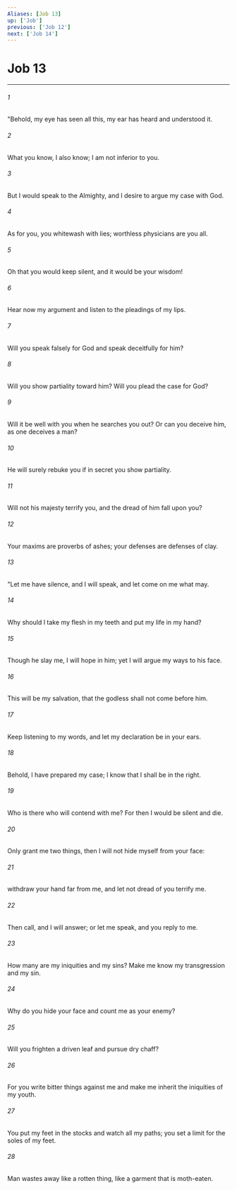 ```yaml
---
Aliases: [Job 13]
up: ['Job']
previous: ['Job 12']
next: ['Job 14']
---
```

# Job 13
***



###### 1 
"Behold, my eye has seen all this, my ear has heard and understood it. 

###### 2 
What you know, I also know; I am not inferior to you. 

###### 3 
But I would speak to the Almighty, and I desire to argue my case with God. 

###### 4 
As for you, you whitewash with lies; worthless physicians are you all. 

###### 5 
Oh that you would keep silent, and it would be your wisdom! 

###### 6 
Hear now my argument and listen to the pleadings of my lips. 

###### 7 
Will you speak falsely for God and speak deceitfully for him? 

###### 8 
Will you show partiality toward him? Will you plead the case for God? 

###### 9 
Will it be well with you when he searches you out? Or can you deceive him, as one deceives a man? 

###### 10 
He will surely rebuke you if in secret you show partiality. 

###### 11 
Will not his majesty terrify you, and the dread of him fall upon you? 

###### 12 
Your maxims are proverbs of ashes; your defenses are defenses of clay. 

###### 13 
"Let me have silence, and I will speak, and let come on me what may. 

###### 14 
Why should I take my flesh in my teeth and put my life in my hand? 

###### 15 
Though he slay me, I will hope in him; yet I will argue my ways to his face. 

###### 16 
This will be my salvation, that the godless shall not come before him. 

###### 17 
Keep listening to my words, and let my declaration be in your ears. 

###### 18 
Behold, I have prepared my case; I know that I shall be in the right. 

###### 19 
Who is there who will contend with me? For then I would be silent and die. 

###### 20 
Only grant me two things, then I will not hide myself from your face: 

###### 21 
withdraw your hand far from me, and let not dread of you terrify me. 

###### 22 
Then call, and I will answer; or let me speak, and you reply to me. 

###### 23 
How many are my iniquities and my sins? Make me know my transgression and my sin. 

###### 24 
Why do you hide your face and count me as your enemy? 

###### 25 
Will you frighten a driven leaf and pursue dry chaff? 

###### 26 
For you write bitter things against me and make me inherit the iniquities of my youth. 

###### 27 
You put my feet in the stocks and watch all my paths; you set a limit for the soles of my feet. 

###### 28 
Man wastes away like a rotten thing, like a garment that is moth-eaten.
